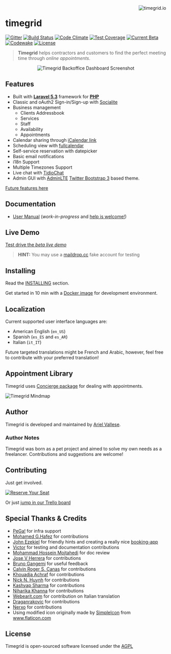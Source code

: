 <a href="http://www.timegrid.io/">
    <img src="http://i.imgur.com/pUUoU6H.png" alt="timegrid.io" title="timegrid.io" align="right" />
</a>

timegrid
============

[![Gitter](https://img.shields.io/gitter/room/nwjs/nw.js.svg?maxAge=2592000?style=flat-square)](https://gitter.im/alariva/timegridDevelopment)
[![Build Status](https://travis-ci.org/timegridio/timegrid.svg?branch=master)](https://travis-ci.org/timegridio/timegrid)
[![Code Climate](https://codeclimate.com/github/timegridio/timegrid/badges/gpa.svg)](https://codeclimate.com/github/timegridio/timegrid)
[![Test Coverage](https://codeclimate.com/github/timegridio/timegrid/badges/coverage.svg)](https://codeclimate.com/github/timegridio/timegrid/coverage)
[![Current Beta](https://img.shields.io/badge/dev--beta-5.0-yellow.svg?style=flat-square)](http://demo.timegrid.io/)
[![Codewake](https://www.codewake.com/badges/ask_question_flat_square.svg)](https://www.codewake.com/p/timegrid)
[![License](https://img.shields.io/:license-AGPL--3.0-blue.svg?style=flat-square)](http://www.gnu.org/licenses/agpl-3.0.txt)

> **Timegrid** helps contractors and customers to find the perfect meeting time through *online appointments*.

<div style="text-align:center">
  <img src="http://i.imgur.com/YOQBoVx.png" alt="Timegrid Backoffice Dashboard Screenshot">
</div>

## Features

  * Built with [**Laravel 5.3**](http://laravel.com/docs/5.3) framework for [**PHP**](http://php.net/)
  * Classic and oAuth2 Sign-in/Sign-up with [Socialite](https://github.com/laravel/socialite)
  * Business management
    * Clients Addressbook
    * Services
    * Staff
    * Availability
    * Appointments
  * Calendar sharing through [iCalendar link](https://en.wikipedia.org/wiki/ICalendar)
  * Scheduling view with [fullcalendar](https://github.com/fullcalendar)
  * Self-service reservation with datepicker
  * Basic email notifications
  * i18n Support
  * Multiple Timezones Support
  * Live chat with [TidioChat](https://www.tidiochat.com/)
  * Admin GUI with [AdminLTE](https://github.com/almasaeed2010/AdminLTE) [Twitter Bootstrap 3](https://github.com/twbs/bootstrap) based theme.

[Future features here](https://github.com/timegridio/timegrid/issues?q=is%3Aissue+is%3Aopen+label%3Afeature-request)

## Documentation

  * [User Manual](http://www.timegrid.io/docs/en/user-manual/) (*work-in-progress* and [help is welcome!](https://github.com/timegridio/timegrid/issues/117))

## Live Demo

[Test drive the *beta live demo*](http://demo.timegrid.io)

> **HINT:** You may use a [maildrop.cc](http://maildrop.cc/) fake account for testing

## Installing

Read the [INSTALLING](INSTALLING.md) section.

Get started in 10 min with a [Docker image](https://github.com/timegridio/dockerfiles) for development environment.

## Localization

Current supported user interface languages are:

  * American English (`en_US`)
  * Spanish (`es_ES` and `es_AR`)
  * Italian (`it_IT`)

Future targeted translations might be French and Arabic, however, feel free to contribute with your preferred 
translation!

## Appointment Library

Timegrid uses [Concierge package](https://github.com/timegridio/concierge) for dealing with appointments.

![Timegrid Mindmap](http://i.imgur.com/gXBFMor.png)

## Author

Timegrid is developed and maintained by [Ariel Vallese](http://alariva.com).

### Author Notes

Timegrid was born as a pet project and aimed to solve my own needs as a freelancer.
Contributions and suggestions are welcome!

## Contributing

Just get involved.

[![Reserve Your Seat](http://i.imgur.com/pgkEz87.png)](https://timegrid.io/dev)

Or just [jump in our Trello board](https://trello.com/b/VNFqnxhc/timegrid-io-dev)

## Special Thanks & Credits

  * [PeGa!](http://ar.linkedin.com/in/pabloegonzalez) for infra support
  * [Mohamed G.Hafez](https://github.com/mg-freelancer) for contributions
  * [John Ezekiel](https://github.com/zeke8402) for friendly hints and creating a really nice [booking-app](https://github.com/zeke8402/booking-app)
  * [Victor](https://github.com/pappavic) for testing and documentation contributions
  * [Mohammad Hossein Mojtahedi](https://github.com/MHM5000) for doc review
  * [Jose V Herrera](https://github.com/josevh) for contributions
  * [Bruno Gangemi](https://github.com/brugasoft) for useful feedback
  * [Calvin Roger S. Canas](https://github.com/calvincanas) for contributions
  * [Khouadja Achraf](https://github.com/achrafkh) for contributions
  * [Nick N. Huynh](https://github.com/finalblast) for contributions
  * [Kashyap Sharma](https://github.com/Kashyap12) for contributions
  * [Niharika Khanna](https://github.com/niharikak101) for contributions
  * [Webearit.com](https://www.webearit.com/) for contribution on Italian translation
  * [Draganrakovic](https://github.com/draganrakovic) for contributions
  * [Nerxo](https://github.com/Nerxo) for contributions
  * Using modified icon originally made by [SimpleIcon](http://www.flaticon.com/authors/simpleicon) from www.flaticon.com

## License

Timegrid is open-sourced software licensed under the [AGPL](http://www.gnu.org/licenses/agpl-3.0-standalone.html)
